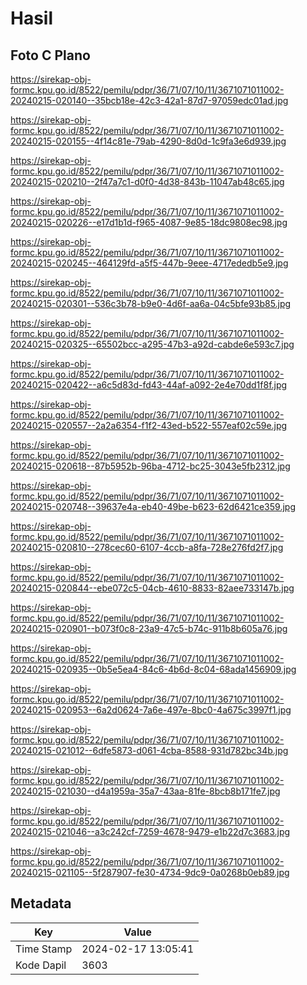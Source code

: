 # Hasil

## Foto C Plano

https://sirekap-obj-formc.kpu.go.id/8522/pemilu/pdpr/36/71/07/10/11/3671071011002-20240215-020140--35bcb18e-42c3-42a1-87d7-97059edc01ad.jpg

https://sirekap-obj-formc.kpu.go.id/8522/pemilu/pdpr/36/71/07/10/11/3671071011002-20240215-020155--4f14c81e-79ab-4290-8d0d-1c9fa3e6d939.jpg

https://sirekap-obj-formc.kpu.go.id/8522/pemilu/pdpr/36/71/07/10/11/3671071011002-20240215-020210--2f47a7c1-d0f0-4d38-843b-11047ab48c65.jpg

https://sirekap-obj-formc.kpu.go.id/8522/pemilu/pdpr/36/71/07/10/11/3671071011002-20240215-020226--e17d1b1d-f965-4087-9e85-18dc9808ec98.jpg

https://sirekap-obj-formc.kpu.go.id/8522/pemilu/pdpr/36/71/07/10/11/3671071011002-20240215-020245--464129fd-a5f5-447b-9eee-4717ededb5e9.jpg

https://sirekap-obj-formc.kpu.go.id/8522/pemilu/pdpr/36/71/07/10/11/3671071011002-20240215-020301--536c3b78-b9e0-4d6f-aa6a-04c5bfe93b85.jpg

https://sirekap-obj-formc.kpu.go.id/8522/pemilu/pdpr/36/71/07/10/11/3671071011002-20240215-020325--65502bcc-a295-47b3-a92d-cabde6e593c7.jpg

https://sirekap-obj-formc.kpu.go.id/8522/pemilu/pdpr/36/71/07/10/11/3671071011002-20240215-020422--a6c5d83d-fd43-44af-a092-2e4e70dd1f8f.jpg

https://sirekap-obj-formc.kpu.go.id/8522/pemilu/pdpr/36/71/07/10/11/3671071011002-20240215-020557--2a2a6354-f1f2-43ed-b522-557eaf02c59e.jpg

https://sirekap-obj-formc.kpu.go.id/8522/pemilu/pdpr/36/71/07/10/11/3671071011002-20240215-020618--87b5952b-96ba-4712-bc25-3043e5fb2312.jpg

https://sirekap-obj-formc.kpu.go.id/8522/pemilu/pdpr/36/71/07/10/11/3671071011002-20240215-020748--39637e4a-eb40-49be-b623-62d6421ce359.jpg

https://sirekap-obj-formc.kpu.go.id/8522/pemilu/pdpr/36/71/07/10/11/3671071011002-20240215-020810--278cec60-6107-4ccb-a8fa-728e276fd2f7.jpg

https://sirekap-obj-formc.kpu.go.id/8522/pemilu/pdpr/36/71/07/10/11/3671071011002-20240215-020844--ebe072c5-04cb-4610-8833-82aee733147b.jpg

https://sirekap-obj-formc.kpu.go.id/8522/pemilu/pdpr/36/71/07/10/11/3671071011002-20240215-020901--b073f0c8-23a9-47c5-b74c-911b8b605a76.jpg

https://sirekap-obj-formc.kpu.go.id/8522/pemilu/pdpr/36/71/07/10/11/3671071011002-20240215-020935--0b5e5ea4-84c6-4b6d-8c04-68ada1456909.jpg

https://sirekap-obj-formc.kpu.go.id/8522/pemilu/pdpr/36/71/07/10/11/3671071011002-20240215-020953--6a2d0624-7a6e-497e-8bc0-4a675c3997f1.jpg

https://sirekap-obj-formc.kpu.go.id/8522/pemilu/pdpr/36/71/07/10/11/3671071011002-20240215-021012--6dfe5873-d061-4cba-8588-931d782bc34b.jpg

https://sirekap-obj-formc.kpu.go.id/8522/pemilu/pdpr/36/71/07/10/11/3671071011002-20240215-021030--d4a1959a-35a7-43aa-81fe-8bcb8b171fe7.jpg

https://sirekap-obj-formc.kpu.go.id/8522/pemilu/pdpr/36/71/07/10/11/3671071011002-20240215-021046--a3c242cf-7259-4678-9479-e1b22d7c3683.jpg

https://sirekap-obj-formc.kpu.go.id/8522/pemilu/pdpr/36/71/07/10/11/3671071011002-20240215-021105--5f287907-fe30-4734-9dc9-0a0268b0eb89.jpg


## Metadata

| Key        | Value               |
| ---------- | ------------------- |
| Time Stamp | 2024-02-17 13:05:41 |
| Kode Dapil | 3603                |



